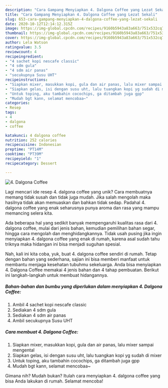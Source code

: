 ```yaml
---
description: "Cara Gampang Menyiapkan 4. Dalgona Coffee yang Lezat Sekali"
title: "Cara Gampang Menyiapkan 4. Dalgona Coffee yang Lezat Sekali"
slug: 653-cara-gampang-menyiapkan-4-dalgona-coffee-yang-lezat-sekali
date: 2020-10-12T12:14:12.315Z
image: https://img-global.cpcdn.com/recipes/9160b5943a83a663/751x532cq70/4-dalgona-coffee-foto-resep-utama.jpg
thumbnail: https://img-global.cpcdn.com/recipes/9160b5943a83a663/751x532cq70/4-dalgona-coffee-foto-resep-utama.jpg
cover: https://img-global.cpcdn.com/recipes/9160b5943a83a663/751x532cq70/4-dalgona-coffee-foto-resep-utama.jpg
author: Lela Watson
ratingvalue: 3.5
reviewcount: 4
recipeingredient:
- "4 sachet kopi nescafe classic"
- "4 sdm gula"
- "4 sdm air panas"
- "secukupnya Susu UHT"
recipeinstructions:
- "Siapkan mixer, masukkan kopi, gula dan air panas, lalu mixer sampai mengental"
- "Siapkan gelas, isi dengan susu uht, lalu tuangkan kopi yg sudah di mixer"
- "Untuk toping, aku tambahin cocochips, ga ditambah juga gpp"
- "Mudah bgt kann, selamat mencobaa~"
categories:
- Resep
tags:
- 4
- dalgona
- coffee

katakunci: 4 dalgona coffee 
nutrition: 252 calories
recipecuisine: Indonesian
preptime: "PT14M"
cooktime: "PT39M"
recipeyield: "1"
recipecategory: Dessert

---
```



![4. Dalgona Coffee](https://img-global.cpcdn.com/recipes/9160b5943a83a663/751x532cq70/4-dalgona-coffee-foto-resep-utama.jpg)

Lagi mencari ide resep 4. dalgona coffee yang unik? Cara membuatnya memang tidak susah dan tidak juga mudah. Jika salah mengolah maka hasilnya tidak akan memuaskan dan bahkan tidak sedap. Padahal 4. dalgona coffee yang enak seharusnya punya aroma dan rasa yang mampu memancing selera kita.

Ada beberapa hal yang sedikit banyak mempengaruhi kualitas rasa dari 4. dalgona coffee, mulai dari jenis bahan, kemudian pemilihan bahan segar, hingga cara mengolah dan menghidangkannya. Tidak usah pusing jika ingin menyiapkan 4. dalgona coffee yang enak di rumah, karena asal sudah tahu triknya maka hidangan ini bisa menjadi suguhan spesial.




Nah, kali ini kita coba, yuk, buat 4. dalgona coffee sendiri di rumah. Tetap dengan bahan yang sederhana, sajian ini bisa memberi manfaat untuk membantu menjaga kesehatan tubuhmu sekeluarga. Anda bisa menyiapkan 4. Dalgona Coffee memakai 4 jenis bahan dan 4 tahap pembuatan. Berikut ini langkah-langkah untuk membuat hidangannya.

<!--inarticleads1-->

##### Bahan-bahan dan bumbu yang diperlukan dalam menyiapkan 4. Dalgona Coffee:

1. Ambil 4 sachet kopi nescafe classic
1. Sediakan 4 sdm gula
1. Sediakan 4 sdm air panas
1. Ambil secukupnya Susu UHT




<!--inarticleads2-->

##### Cara membuat 4. Dalgona Coffee:

1. Siapkan mixer, masukkan kopi, gula dan air panas, lalu mixer sampai mengental
1. Siapkan gelas, isi dengan susu uht, lalu tuangkan kopi yg sudah di mixer
1. Untuk toping, aku tambahin cocochips, ga ditambah juga gpp
1. Mudah bgt kann, selamat mencobaa~




Gimana nih? Mudah bukan? Itulah cara menyiapkan 4. dalgona coffee yang bisa Anda lakukan di rumah. Selamat mencoba!
